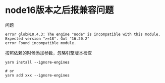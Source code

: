 # node16版本之后报兼容问题

问题
```shell
error glob@10.4.3: The engine "node" is incompatible with this module. Expected version ">=18". Got "16.20.2"
error Found incompatible module.
```

按照依赖的时候添加参数，忽略引擎版本检查
```shell
yarn install --ignore-engines

# or
yarn add xxx --ignore-engines
```
